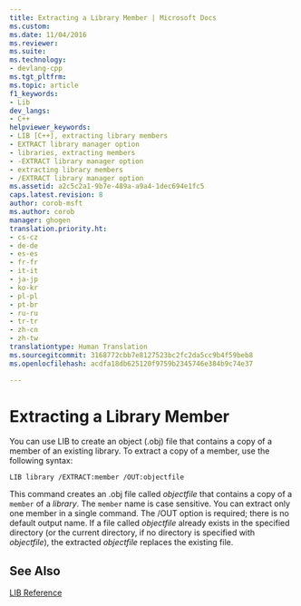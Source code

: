 ```yaml
---
title: Extracting a Library Member | Microsoft Docs
ms.custom: 
ms.date: 11/04/2016
ms.reviewer: 
ms.suite: 
ms.technology:
- devlang-cpp
ms.tgt_pltfrm: 
ms.topic: article
f1_keywords:
- Lib
dev_langs:
- C++
helpviewer_keywords:
- LIB [C++], extracting library members
- EXTRACT library manager option
- libraries, extracting members
- -EXTRACT library manager option
- extracting library members
- /EXTRACT library manager option
ms.assetid: a2c5c2a1-9b7e-489a-a9a4-1dec694e1fc5
caps.latest.revision: 8
author: corob-msft
ms.author: corob
manager: ghogen
translation.priority.ht:
- cs-cz
- de-de
- es-es
- fr-fr
- it-it
- ja-jp
- ko-kr
- pl-pl
- pt-br
- ru-ru
- tr-tr
- zh-cn
- zh-tw
translationtype: Human Translation
ms.sourcegitcommit: 3168772cbb7e8127523bc2fc2da5cc9b4f59beb8
ms.openlocfilehash: acdfa18db625120f9759b2345746e384b9c74e37

---
```

# Extracting a Library Member
You can use LIB to create an object (.obj) file that contains a copy of a member of an existing library. To extract a copy of a member, use the following syntax:  
  
```  
LIB library /EXTRACT:member /OUT:objectfile  
```  
  
 This command creates an .obj file called *objectfile* that contains a copy of a `member` of a *library*. The `member` name is case sensitive. You can extract only one member in a single command. The /OUT option is required; there is no default output name. If a file called *objectfile* already exists in the specified directory (or the current directory, if no directory is specified with *objectfile*), the extracted *objectfile* replaces the existing file.  
  
## See Also  
 [LIB Reference](../../build/reference/lib-reference.md)


<!--HONumber=Jan17_HO2-->


